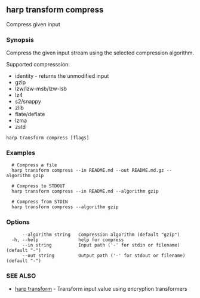 ## harp transform compress

Compress given input

### Synopsis

Compress the given input stream using the selected compression algorithm.

Supported compresssion:
  * identity - returns the unmodified input
  * gzip
  * lzw/lzw-msb/lzw-lsb
  * lz4
  * s2/snappy
  * zlib
  * flate/deflate
  * lzma
  * zstd

```
harp transform compress [flags]
```

### Examples

```
  # Compress a file
  harp transform compress --in README.md --out README.md.gz --algorithm gzip
  
  # Compress to STDOUT
  harp transform compress --in README.md --algorithm gzip
  
  # Compress from STDIN
  harp transform compress --algorithm gzip
```

### Options

```
      --algorithm string   Compression algorithm (default "gzip")
  -h, --help               help for compress
      --in string          Input path ('-' for stdin or filename) (default "-")
      --out string         Output path ('-' for stdout or filename) (default "-")
```

### SEE ALSO

* [harp transform](harp_transform.md)	 - Transform input value using encryption transformers

